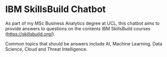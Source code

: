 # IBM SkillsBuild Chatbot

As part of my MSc Business Analytics degree at UCL, this chatbot aims to provide answers to questions on the contents IBM SkillsBuild courses (https://skillsbuild.org/). 

Common topics that should be answers include AI, Machine Learning, Data Science, Cloud and Threat Intelligence.
